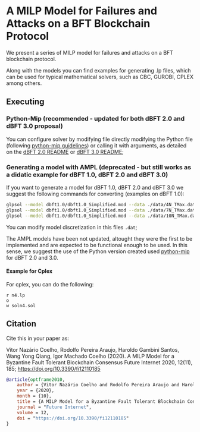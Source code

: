 # A MILP Model for Failures and Attacks on a BFT Blockchain Protocol

We present a series of MILP model for failures and attacks on a BFT blockchain protocol.

Along with the models you can find examples for generating .lp files, which can be used for typical mathematical solvers, such as CBC, GUROBI, CPLEX among others.

## Executing 

### Python-Mip (recommended - updated for both dBFT 2.0 and dBFT 3.0 proposal)

You can configure solver by modifying file directly modifying the Python file (following [python-mip guidelines](https://docs.python-mip.com])) or calling it with arguments, as detailed on the [dBFT 2.0 README](dbft2.0/README.md) or [dBFT 3.0 README](dbft3.0/README.md);

### Generating a model with AMPL (deprecated - but still works as a didatic example for dBFT 1.0, dBFT 2.0 and dBFT 3.0)

If you want to generate a model for dBFT 1.0, dBFT 2.0 and dBFT 3.0 we suggest the following commands for converting (examples on dBFT 1.0):

```bash
glpsol --model dbft1.0/dbft1.0_Simplified.mod --data ./data/4N_TMax.dat --wcpxlp n4_dbft1.0.lp --check
glpsol --model dbft1.0/dbft1.0_Simplified.mod --data ./data/7N_TMax.dat --wcpxlp n7_dbft1.0.lp --check
glpsol --model dbft1.0/dbft1.0_Simplified.mod --data ./data/10N_TMax.dat --wcpxlp n10_dbft1.0.lp --check
```

You can modify model discretization in this files `.dat`;

The AMPL models have been not updated, altought they were the first to be implemented and are expected to be functional enough to be used.
In this sense, we suggest the use of the Python version created used [python-mip](https://github.com/coin-or/python-mip]) for dBFT 2.0 and 3.0.

#### Example for Cplex 
For cplex, you can do the following:

```cplex
r n4.lp
o
w soln4.sol
```

## Citation

Cite this in your paper as:

Vitor Nazário Coelho, Rodolfo Pereira Araujo, Haroldo Gambini Santos, Wang Yong Qiang, Igor Machado Coelho (2020). 
A MILP Model for a Byzantine Fault Tolerant Blockchain Consensus
Future Internet 2020, 12(11), 185; https://doi.org/10.3390/fi12110185

```bibtex
@article{optframe2010,
    author = {Vitor Nazário Coelho and Rodolfo Pereira Araujo and Haroldo Gambini Santos and Wang Yong Qiang and Igor Machado Coelho},
    year = {2020},
    month = {10},
    title = {A MILP Model for a Byzantine Fault Tolerant Blockchain Consensus},
    journal = "Future Internet",
    volume = 12,
    doi = "https://doi.org/10.3390/fi12110185"
}
```
